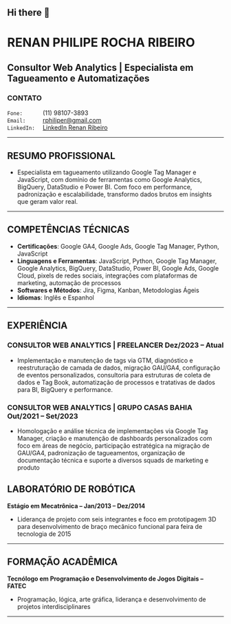 ## Hi there 👋

<!--
**RenanPhilip/RenanPhilip** is a ✨ _special_ ✨ repository because its `README.md` (this file) appears on your GitHub profile.

Here are some ideas to get you started:

- 🔭 I’m currently working on ...
- 🌱 I’m currently learning ...
- 👯 I’m looking to collaborate on ...
- 🤔 I’m looking for help with ...
- 💬 Ask me about ...
- 📫 How to reach me: ...
- 😄 Pronouns: ...
- ⚡ Fun fact: ...
-->
# **RENAN PHILIPE ROCHA RIBEIRO**  
## **Consultor Web Analytics | Especialista em Tagueamento e Automatizações**  

### **CONTATO**
```Fone:      ``` (11) 98107-3893  
```Email:     ``` rphiliper@gmail.com  
```LinkedIn:  ``` [LinkedIn Renan Ribeiro](https://www.linkedin.com/in/renanph)  

---
## **RESUMO PROFISSIONAL**
- Especialista em tagueamento utilizando Google Tag Manager e JavaScript, com domínio de ferramentas como Google Analytics, BigQuery, DataStudio e Power BI. Com foco em performance, padronização e escalabilidade, transformo dados brutos em insights que geram valor real.
---
## **COMPETÊNCIAS TÉCNICAS**
- **Certificações**: Google GA4, Google Ads, Google Tag Manager, Python, JavaScript  
- **Linguagens e Ferramentas**: JavaScript, Python, Google Tag Manager, Google Analytics, BigQuery, DataStudio, Power BI, Google Ads, Google Cloud, pixels de redes sociais, integrações com plataformas de marketing, automação de processos  
- **Softwares e Métodos**: Jira, Figma, Kanban, Metodologias Ágeis  
- **Idiomas**: Inglês e Espanhol  
---
## **EXPERIÊNCIA**
### **CONSULTOR WEB ANALYTICS | FREELANCER Dez/2023 – Atual**  
- Implementação e manutenção de tags via GTM, diagnóstico e reestruturação de camada de dados, migração GAU/GA4, configuração de eventos personalizados, consultoria para estruturas de coleta de dados e Tag Book, automatização de processos e tratativas de dados para BI, BigQuery e performance.
### **CONSULTOR WEB ANALYTICS | GRUPO CASAS BAHIA Out/2021 – Set/2023**  
- Homologação e análise técnica de implementações via Google Tag Manager, criação e manutenção de dashboards personalizados com foco em áreas de negócio, participação estratégica na migração de GAU/GA4, padronização de tagueamentos, organização de documentação técnica e suporte a diversos squads de marketing e produto
## **LABORATÓRIO DE ROBÓTICA**
**Estágio em Mecatrônica – Jan/2013 – Dez/2014**  
- Liderança de projeto com seis integrantes e foco em prototipagem 3D para desenvolvimento de braço mecânico funcional para feira de tecnologia de 2015
---
## **FORMAÇÃO ACADÊMICA**
**Tecnólogo em Programação e Desenvolvimento de Jogos Digitais – FATEC**  
- Programação, lógica, arte gráfica, liderança e desenvolvimento de projetos interdisciplinares  
---